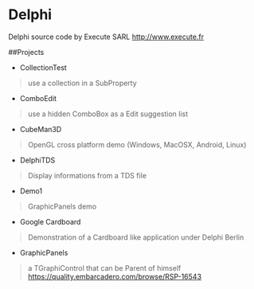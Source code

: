 # Delphi
Delphi source code by Execute SARL
http://www.execute.fr

##Projects

- CollectionTest
> use a collection in a SubProperty

- ComboEdit
> use a hidden ComboBox as a Edit suggestion list

- CubeMan3D
> OpenGL cross platform demo (Windows, MacOSX, Android, Linux)

- DelphiTDS
> Display informations from a TDS file

- Demo1
> GraphicPanels demo

- Google Cardboard
> Demonstration of a Cardboard like application under Delphi Berlin

- GraphicPanels
> a TGraphiControl that can be Parent of himself  
> https://quality.embarcadero.com/browse/RSP-16543
